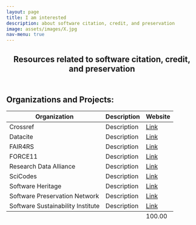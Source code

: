 ```yaml
---
layout: page
title: I am interested
description: about software citation, credit, and preservation
image: assets/images/X.jpg
nav-menu: true
---
```


<section id="one">
	<div class="inner">
		<header class="major">
			<h1>Resources related to software citation, credit, and preservation</h1>
		</header>
		
<h2 id="content">Organizations and Projects:</h2>
		
<div class="table-wrapper">
	<table>
		<thead>
			<tr>
				<th>Organization</th>
				<th>Description</th>
				<th>Website</th>
			</tr>
		</thead>
		<tbody>			
			<tr>
				<td>Crossref</td>
				<td>Description</td>
				<td><a rel="resources" href="https://www.crossref.org/">Link</a></td>
			</tr>
			<tr>
				<td>Datacite</td>
				<td>Description</td>
				<td><a rel="resources" href="https://datacite.org/">Link</a></td>
			</tr>
			<tr>
				<td>FAIR4RS</td>
				<td>Description</td>
				<td><a rel="resources" href="https://www.rd-alliance.org/groups/fair-research-software-fair4rs-wg">Link</a></td>
			</tr>
			<tr>
				<td>FORCE11</td>
				<td>Description</td>
				<td><a rel="resources" href="https://force11.org/">Link</a></td>
			</tr>
			<tr>
				<td>Research Data Alliance</td>
				<td>Description</td>
				<td><a rel="resources" href="https://www.rd-alliance.org/">Link</a></td>
			</tr>
 			<tr>
				<td>SciCodes</td>
				<td>Description</td>
				<td><a rel="resources" href="https://scicodes.net/">Link</a></td>
			</tr>
			<tr>
				<td>Software Heritage</td>
				<td>Description</td>
				<td><a rel="resources" href="https://www.softwareheritage.org/">Link</a></td>
			</tr>
			<tr>
				<td>Software Preservation Network</td>
				<td>Description</td>
				<td><a rel="resources" href="https://www.softwarepreservationnetwork.org/">Link</a></td>
			</tr>
 			<tr>
				<td>Software Sustainability Institute</td>
				<td>Description</td>
				<td><a rel="resources" href="https://www.software.ac.uk/">Link</a></td>
			</tr>
		</tbody>
		<tfoot>
			<tr>
				<td colspan="2"></td>
				<td>100.00</td>
			</tr>
		</tfoot>
	</table>
</div>
